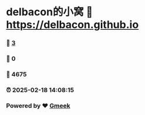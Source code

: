 # delbacon的小窝 :link: https://delbacon.github.io 
### :page_facing_up: [3](https://delbacon.github.io/tag.html) 
### :speech_balloon: 0 
### :hibiscus: 4675 
### :alarm_clock: 2025-02-18 14:08:15 
### Powered by :heart: [Gmeek](https://github.com/Meekdai/Gmeek)
